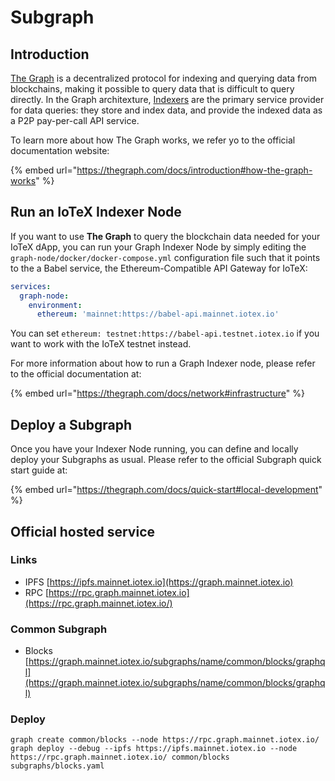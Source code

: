 # Subgraph

## Introduction

[The Graph](https://thegraph.com/docs/introduction#what-the-graph-is) is a decentralized protocol for indexing and querying data from blockchains, making it possible to query data that is difficult to query directly. In the Graph architexture, [Indexers](https://thegraph.com/docs/introduction#how-the-graph-works) are the primary service provider for data queries: they store and index data, and provide the indexed data as a P2P pay-per-call API service.&#x20;

To learn more about how The Graph works, we refer yo to the official documentation website:

{% embed url="https://thegraph.com/docs/introduction#how-the-graph-works" %}

## Run an IoTeX Indexer Node

If you want to use **The Graph** to query the blockchain data needed for your IoTeX dApp, you can run your Graph Indexer Node by simply editing the `graph-node/docker/docker-compose.yml` configuration file such that it points to the a Babel service, the Ethereum-Compatible API Gateway for IoTeX:

```yaml
services:
  graph-node:
    environment:
      ethereum: 'mainnet:https://babel-api.mainnet.iotex.io'
```

You can set  `ethereum: testnet:https://babel-api.testnet.iotex.io` if you want to work with the IoTeX testnet instead.

For more information about how to run a Graph Indexer node, please refer to the official documentation at:

{% embed url="https://thegraph.com/docs/network#infrastructure" %}

## Deploy a Subgraph

Once you have your Indexer Node running, you can define and locally deploy your Subgraphs as usual. Please refer to the official Subgraph quick start guide at:

{% embed url="https://thegraph.com/docs/quick-start#local-development" %}

## Official hosted service

### Links

* IPFS [https://ipfs.mainnet.iotex.io](https://graph.mainnet.iotex.io)
* RPC [https://rpc.graph.mainnet.iotex.io](https://rpc.graph.mainnet.iotex.io/)

### Common Subgraph

* Blocks [https://graph.mainnet.iotex.io/subgraphs/name/common/blocks/graphql](https://graph.mainnet.iotex.io/subgraphs/name/common/blocks/graphql)

### Deploy

```
graph create common/blocks --node https://rpc.graph.mainnet.iotex.io/
graph deploy --debug --ipfs https://ipfs.mainnet.iotex.io --node  https://rpc.graph.mainnet.iotex.io/ common/blocks subgraphs/blocks.yaml
```
